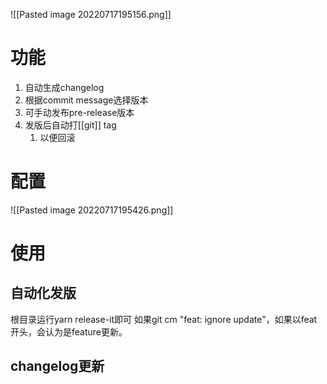 ![[Pasted image 20220717195156.png]] 
# 功能
1. 自动生成changelog
2. 根据commit message选择版本
3. 可手动发布pre-release版本
4. 发版后自动打[[git]] tag
	1. 以便回滚
# 配置
![[Pasted image 20220717195426.png]]
# 使用
## 自动化发版
根目录运行yarn release-it即可
如果git cm "feat: ignore update"，如果以feat开头，会认为是feature更新。
## changelog更新
